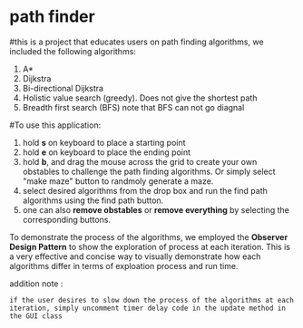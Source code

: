 # path finder
#this is a project that educates users on path finding algorithms, we included the following algorithms: 
1. A* 
2. Dijkstra 
3. Bi-directional Dijkstra
4. Holistic value search (greedy). Does not give the shortest path 
5. Breadth first search (BFS) note that BFS can not go diagnal

#To use this application:
1. hold **s** on keyboard to place a starting point 
2. hold **e** on keyboard to place the ending point 
3. hold **b**, and drag the mouse across the grid to create your own obstables to challenge the path finding algorithms. Or simply select "make maze" button to randmoly generate a maze. 
4. select desired algorithms from the drop box and run the find path algorithms using the find path button.
5. one can also **remove obstables** or **remove everything** by selecting the corresponding buttons.


To demonstrate the process of the algorithms, we employed the **Observer Design Pattern** to show the exploration of process at each iteration. This is a very effective and concise way to visually demonstrate how each algorithms differ in terms of exploation process and run time. 

addition note :

    if the user desires to slow down the process of the algorithms at each iteration, simply uncomment timer delay code in the update method in the GUI class

    

